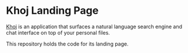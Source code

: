 # Khoj Landing Page
[Khoj](https://github.com/debanjum/khoj) is an application that surfaces a natural language search engine and chat interface on top of your personal files.

This repository holds the code for its landing page.